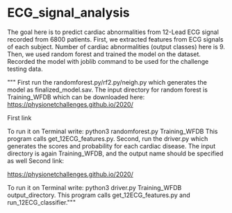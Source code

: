 # ECG_signal_analysis

The goal here is to predict cardiac abnormalities from 12-Lead ECG signal recorded from 6800 patients. First, we extracted features from ECG signals of each subject. Number of cardiac abnormalities (output classes) here is 9. Then, we used random forest and trained the model on the dataset. Recorded the model with joblib command to be used for the challenge testing data.


""" First run the randomforest.py/rf2.py/neigh.py which generates the model as finalized_model.sav.
The input directory for random forest is Training_WFDB which can be downloaded here:
https://physionetchallenges.github.io/2020/

First link

To run it on Terminal write: python3 randomforest.py Training_WFDB 
This program calls get_12ECG_features.py.
Second, run the driver.py which generates the scores and probability for each cardiac disease.
The input directory is again Training_WFDB, and the output name should be specified as well
Second link:

https://physionetchallenges.github.io/2020/

To run it on Terminal write: python3 driver.py Training_WFDB output_directory.
This program calls get_12ECG_features.py and run_12ECG_classifier."""
